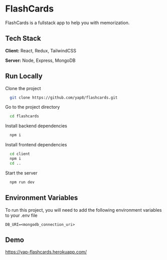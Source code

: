 # FlashCards

FlashCards is a fullstack app to help you with memorization.

## Tech Stack

**Client:** React, Redux, TailwindCSS

**Server:** Node, Express, MongoDB


## Run Locally

Clone the project

```bash
  git clone https://github.com/yap8/flashcards.git
```

Go to the project directory

```bash
  cd flashcards
```

Install backend dependencies

```bash
  npm i
```

Install frontend dependencies

```bash
  cd client
  npm i
  cd ..
```

Start the server

```bash
  npm run dev
```


## Environment Variables

To run this project, you will need to add the following environment variables to your .env file

`DB_URI=<mongodb_connection_uri>`


## Demo

https://yap-flashcards.herokuapp.com/


